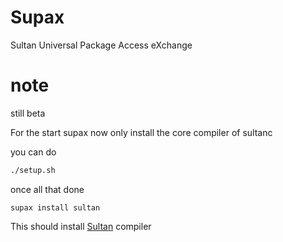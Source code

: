 

# Supax

Sultan Universal Package Access eXchange

# note
still beta

For the start supax now only install the core compiler of sultanc

you can do

```sh
./setup.sh
```
once all that done

```
supax install sultan
```

This should install 
[Sultan](https://github.com/sultanlang/sultan) compiler


